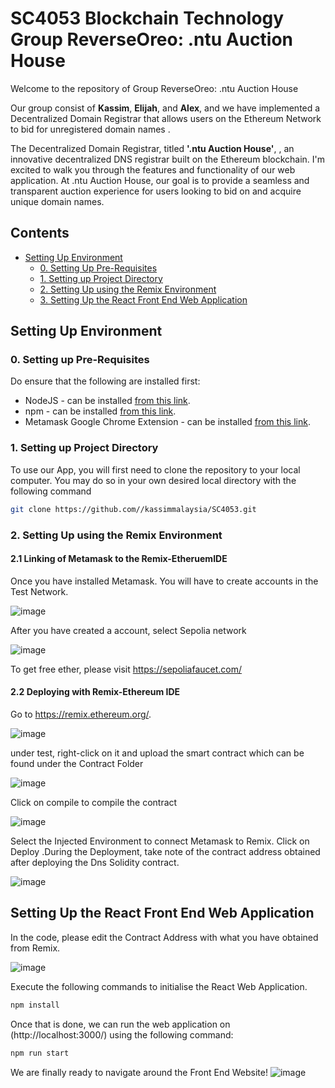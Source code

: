 # SC4053 Blockchain Technology Group ReverseOreo: .ntu Auction House

Welcome to the repository of Group ReverseOreo: .ntu Auction House 

Our group consist of  **Kassim**, **Elijah**, and **Alex**, and  we have implemented a Decentralized Domain Registrar that allows users on the Ethereum Network to bid for unregistered domain names .

The Decentralized Domain Registrar, titled **'.ntu Auction House'**, , an innovative decentralized DNS registrar built on the Ethereum blockchain. I'm excited to walk you through the features and functionality of our web application. At .ntu Auction House, our goal is to provide a seamless and transparent auction experience for users looking to bid on and acquire unique domain names.


## Contents
* [Setting Up Environment](#Environment)
  * [0. Setting Up Pre-Requisites](#PreReqs)
  * [1. Setting up Project Directory](#Directory)
  * [2. Setting Up using the Remix Environment](#RemixIDE)
  * [3.  Setting Up the React Front End Web Application](#FrontEnd)
 


<a name="Environment"></a>
## Setting Up Environment

<a name="PreReqs"></a>
### 0. Setting up Pre-Requisites

Do ensure that the following are installed first:

* NodeJS - can be installed [from this link](https://nodejs.org/en/).
* npm - can be installed [from this link](https://www.npmjs.com/get-npm).
* Metamask Google Chrome Extension - can be installed [from this link](https://metamask.io/download.html).


<a name="Directory"></a>
### 1. Setting up Project Directory

To use our App, you will first need to clone the repository to your local computer. You may do so in your own desired local directory with the following command

```bash
git clone https://github.com//kassimmalaysia/SC4053.git
```



<a name="RemixIDE"></a>
### 2. Setting Up using the Remix Environment

#### 2.1 Linking of Metamask to the Remix-EtheruemIDE
Once you have installed Metamask. You will have to create accounts in the Test Network.

![image](https://github.com/kassimmalaysia/SC4053/assets/101180214/24181b05-2f1b-45fe-82cd-97a9b7b9051c)

After you have created a account, select Sepolia network

![image](https://github.com/kassimmalaysia/SC4053/assets/101180214/7c88e66f-7605-4195-8f33-598d089572e6)

To get free ether, please visit https://sepoliafaucet.com/


#### 2.2 Deploying with Remix-Ethereum IDE

Go to https://remix.ethereum.org/.

![image](https://github.com/kassimmalaysia/SC4053/assets/101180214/41c2b5af-e0cc-49a3-8be4-288b34cddf96)

under test, right-click on it and upload the smart contract which can be found under the Contract Folder

![image](https://github.com/kassimmalaysia/SC4053/assets/101180214/9fdf7043-07fa-4928-a627-88ded151739d)

Click on compile to compile the contract


![image](https://github.com/kassimmalaysia/SC4053/assets/101180214/d4f8ea6f-a9f6-43dd-9358-f29bcaa622d6)


Select the Injected Environment to connect Metamask to Remix. Click on Deploy .During the Deployment, take note of the contract address obtained after deploying the Dns Solidity contract.

![image](https://github.com/kassimmalaysia/SC4053/assets/101180214/6b700f88-d716-4be8-84d6-2b08a6d6d992)




<a name="FrontEnd"></a>
## Setting Up the React Front End Web Application
In the code, please edit the Contract Address with what you have obtained from Remix.

![image](https://github.com/kassimmalaysia/SC4053/assets/101180214/71518899-91ed-4cb9-baea-9f6a569ae4c8)

Execute the following commands to initialise the React Web Application.

```bash
npm install
```

Once that is done, we can run the web application on (http://localhost:3000/)  using the following command:



```bash
npm run start
```


We are finally ready to navigate around the Front End Website!
![image](https://github.com/kassimmalaysia/SC4053/assets/101180214/7d791ddd-4c24-4738-af7c-21e17dba2eac)





